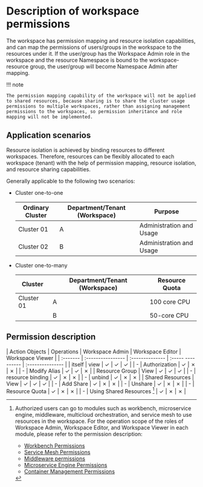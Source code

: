 # Description of workspace permissions

The workspace has permission mapping and resource isolation capabilities, and can map the permissions of users/groups in the workspace to the resources under it.
If the user/group has the Workspace Admin role in the workspace and the resource Namespace is bound to the workspace-resource group, the user/group will become Namespace Admin after mapping.

!!! note

    The permission mapping capability of the workspace will not be applied to shared resources, because sharing is to share the cluster usage permissions to multiple workspaces, rather than assigning management permissions to the workspaces, so permission inheritance and role mapping will not be implemented.

## Application scenarios

Resource isolation is achieved by binding resources to different workspaces. Therefore, resources can be flexibly allocated to each workspace (tenant) with the help of permission mapping, resource isolation, and resource sharing capabilities.

Generally applicable to the following two scenarios:

- Cluster one-to-one

     | Ordinary Cluster | Department/Tenant (Workspace) | Purpose |
     | -------- | ---------------- | -------- |
     | Cluster 01 | A | Administration and Usage |
     | Cluster 02 | B | Administration and Usage |

- Cluster one-to-many

     | Cluster | Department/Tenant (Workspace) | Resource Quota |
     | ------- | ---------------- | ---------- |
     | Cluster 01 | A | 100 core CPU |
     | | B | 50-core CPU |

## Permission description

| Action Objects | Operations | Workspace Admin | Workspace Editor | Workspace Viewer |
| :------- | :---------------- | :-------------- | :----- ---------- | :--------------- |
| itself | view | &check; | &check; | &check; |
| - | Authorization | &check; | &cross; | &cross; |
| - | Modify Alias | &check; | &check; | &cross; |
| Resource Group | View | &check; | &check; | &check; |
| - | resource binding | &check; | &cross; | &cross; |
| - | unbind | &check; | &cross; | &cross; |
| Shared Resources | View | &check; | &check; | &check; |
| - | Add Share | &check; | &cross; | &cross; |
| - | Unshare | &check; | &cross; | &cross; |
| - | Resource Quota | &check; | &cross; | &cross; |
| - | Using Shared Resources [^1] | &check; | &cross; | &cross; |

[^1]:
     Authorized users can go to modules such as workbench, microservice engine, middleware, multicloud orchestration, and service mesh to use resources in the workspace.
     For the operation scope of the roles of Workspace Admin, Workspace Editor, and Workspace Viewer in each module, please refer to the permission description:

     - [Workbench Permissions](../../permissions/amamba.md)
     - [Service Mesh Permissions](../../permissions/mspider.md)
     - [Middleware permissions](../../permissions/mcamel.md)
     - [Microservice Engine Permissions](../../permissions/skoala.md)
     - [Container Management Permissions](../../../kpanda/07UserGuide/Permissions/PermissionBrief.md)